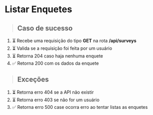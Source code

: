 # Listar Enquetes

> ## Caso de sucesso

1. ⏳ Recebe uma requisição do tipo **GET** na rota **/api/surveys**
2. ⏳ Valida se a requisição foi feita por um usuário
3. ⏳ Retorna 204 caso haja nenhuma enquete 
4. ✅ Retorna 200 com os dados da enquete 

> ## Exceções

1. ⏳ Retorna erro 404 se a API não existir
2. ⏳ Retorna erro 403 se não for um usuário
3. ✅ Retorna erro 500 case ocorra erro ao tentar listas as enquetes
